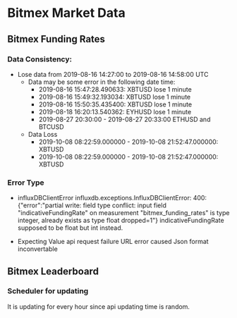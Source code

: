 # Bitmex Market Data

## Bitmex Funding Rates

### Data Consistency: 
- Lose data from 2019-08-16 14:27:00 to 2019-08-16 14:58:00 UTC
  - Data may be some error in the following date time:
     - 2019-08-16 15:47:28.490633: XBTUSD lose 1 minute 
     - 2019-08-16 15:49:32.193034: XBTUSD lose 1 minute 
     - 2019-08-16 15:50:35.435400: XBTUSD lose 1 minute
     - 2019-08-18 16:20:13.540362: EYHUSD lose 1 minute
     - 2019-08-27 20:30:00 - 2019-08-27 20:33:00 ETHUSD and BTCUSD 
  - Data Loss
     - 2019-10-08 08:22:59.000000 - 2019-10-08 21:52:47.000000: XBTUSD
     - 2019-10-08 08:22:59.000000 - 2019-10-08 21:52:47.000000: XBTUSD

### Error Type
- influxDBClientError 
influxdb.exceptions.InfluxDBClientError: 400: 
{"error":"partial write: field type conflict: input field \"indicativeFundingRate\" on measurement \"bitmex_funding_rates\" 
is type integer, already exists as type float dropped=1"}
indicativeFundingRate supposed to be float but int instead. 

- Expecting Value 
api request failure URL error caused Json format inconvertable  

## Bitmex Leaderboard 
### Scheduler for updating
It is updating for every hour since api updating time is random. 
